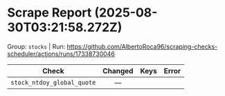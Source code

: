 # Scrape Report (2025-08-30T03:21:58.272Z)

Group: `stocks`  |  Run: https://github.com/AlbertoRoca96/scraping-checks-scheduler/actions/runs/17338730046

| Check | Changed | Keys | Error |
|---|:---:|:--|:--|
| `stock_ntdoy_global_quote` | — |  |  |
